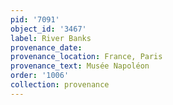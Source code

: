 ```yaml
---
pid: '7091'
object_id: '3467'
label: River Banks
provenance_date:
provenance_location: France, Paris
provenance_text: Musée Napoléon
order: '1006'
collection: provenance
---
```


